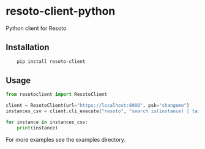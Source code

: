 # resoto-client-python
Python client for Resoto

## Installation

```bash
    pip install resoto-client
```

## Usage

```python
from resotoclient import ResotoClient

client = ResotoClient(url="https://localhost:8900", psk="changeme")
instances_csv = client.cli_execute("resoto", "search is(instance) | tail 5 | list --csv")

for instance in instances_csv:
    print(instance)
```

For more examples see the examples directory.